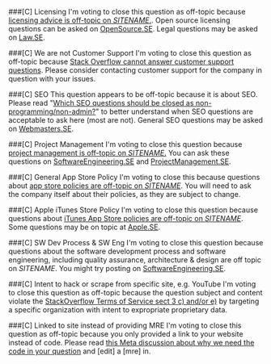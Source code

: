 ###[C] Licensing
I'm voting to close this question as off-topic because [licensing advice is off-topic on $SITENAME$.](//meta.stackoverflow.com/a/274964). Open source licensing questions can be asked on [OpenSource.SE](//opensource.stackexchange.com/help/on-topic). Legal questions may be asked on [Law.SE](//law.stackexchange.com/).

###[C] We are not Customer Support
I'm voting to close this question as off-topic because [Stack Overflow cannot answer customer support questions](//meta.stackoverflow.com/questions/255745). Please consider contacting customer support for the company in question with your issues.

###[C] SEO
This question appears to be off-topic because it is about SEO. Please read "[Which SEO questions should be closed as non-programming/non-admin?](//meta.stackoverflow.com/a/382618)" to better understand when SEO questions are acceptable to ask here (most are not). General SEO questions may be asked on [Webmasters.SE](//webmasters.stackexchange.com/).

###[C] Project Management
I'm voting to close this question because [project management is off-topic on $SITENAME$.](//meta.stackoverflow.com/a/343841) You can ask these questions on [SoftwareEngineering.SE](//softwareengineering.stackexchange.com) and [ProjectManagement.SE](//pm.stackexchange.com).

###[C] General App Store Policy
I'm voting to close this because questions about [app store policies are off-topic on $SITENAME$](//meta.stackoverflow.com/q/272165). You will need to ask the company itself about their policies, as they are subject to change.

###[C] Apple iTunes Store Policy
I'm voting to close this question because questions about [iTunes App Store policies are off-topic on $SITENAME$](//meta.stackoverflow.com/q/272165). Some questions may be on topic at [Apple.SE](//apple.stackexchange.com/help/on-topic).

###[C] SW Dev Process & SW Eng
I'm voting to close this question because questions about the software development process and software engineering, including quality assurance, architecture & design are off topic on $SITENAME$. You might try posting on [SoftwareEngineering.SE](//meta.stackoverflow.com/a/254571).

###[C] Intent to hack or scrape from specific site, e.g. YouTube
I'm voting to close this question as off-topic because the question subject and content violate the [StackOverflow Terms of Service sect 3 c) and/or e)](//stackexchange.com/legal/terms-of-service#3SubscriberContent) by targeting a specific organization with intent to expropriate proprietary data.

###[C] Linked to site instead of providing MRE
I'm voting to close this question as off-topic because you only provided a link to your website instead of code. Please read [this Meta discussion about why we need the code in your question](https://meta.stackoverflow.com/a/254430) and [edit] a [mre] in.
